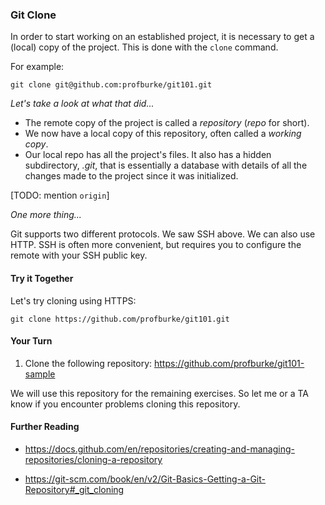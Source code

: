 ### Git Clone

In order to start working on an established project, it is necessary to get a (local) copy of the project. This is done with the `clone` command.

For example:

```
git clone git@github.com:profburke/git101.git
```

_Let's take a look at what that did..._

- The remote copy of the project is called a *repository* (_repo_ for short).
- We now have a local copy of this repository, often called a _working copy_.
- Our local repo has all the project's files. It also has a hidden subdirectory, _.git_, that is essentially a database with details of all the changes made to the project since it was initialized.

[TODO: mention `origin`]

_One more thing..._

Git supports two different protocols. We saw SSH above. We can also use HTTP. SSH is often more convenient, but requires you to configure the remote with your SSH public key. 

#### Try it Together

Let's try cloning using HTTPS:

```
git clone https://github.com/profburke/git101.git
```


#### Your Turn

1. Clone the following repository: https://github.com/profburke/git101-sample

We will use this repository for the remaining exercises. So let me or a TA know if you encounter problems cloning this repository.

#### Further Reading

- https://docs.github.com/en/repositories/creating-and-managing-repositories/cloning-a-repository

- https://git-scm.com/book/en/v2/Git-Basics-Getting-a-Git-Repository#_git_cloning

